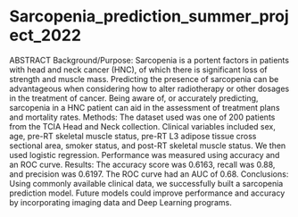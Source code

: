 # Sarcopenia_prediction_summer_project_2022
ABSTRACT Background/Purpose: Sarcopenia is a portent factors in patients with head and neck cancer (HNC), of which there is significant loss of strength and muscle mass. Predicting the presence of sarcopenia can be advantageous when considering how to alter radiotherapy or other dosages in the treatment of cancer. Being aware of, or accurately predicting, sarcopenia in a HNC patient can aid in the assessment of treatment plans and mortality rates.  Methods: The dataset used was one of 200 patients from the TCIA Head and Neck collection. Clinical variables included sex, age, pre-RT skeletal muscle status, pre-RT L3 adipose tissue cross sectional area, smoker status, and post-RT skeletal muscle status. We then used logistic regression. Performance was measured using accuracy and an ROC curve.  Results: The accuracy score was 0.6163, recall was 0.88, and precision was 0.6197. The ROC curve had an AUC of 0.68.  Conclusions: Using commonly available clinical data, we successfully built a sarcopenia prediction model. Future models could improve performance and accuracy by incorporating imaging data and Deep Learning programs. 
